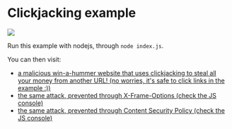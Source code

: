 # Clickjacking example

![](https://raw.githubusercontent.com/odino/wasec/master/clickjacking/cover.png)

Run this example with nodejs, through `node index.js`.

You can then visit:

* [a malicious win-a-hummer website that uses clickjacking to steal all your money from another URL! (no worries, it's safe to click links in the example :))](http://localhost:7888/)
* [the same attack, prevented through X-Frame-Options (check the JS console)](http://localhost:7888/?xfo=on)
* [the same attack, prevented through Content Security Policy (check the JS console)](http://localhost:7888/?csp=on)
